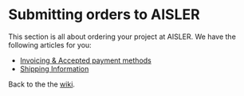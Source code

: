 <!-- --- title: Submitting orders to AISLER -->
# Submitting orders to AISLER
This section is all about ordering your project at AISLER. We have the following articles for you:

- [Invoicing & Accepted payment methods](submitting-orders/invoicing)
- [Shipping Information](submitting-orders/shipping-information)

Back to the the [wiki](../).